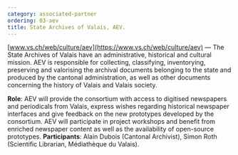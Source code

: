 ```yaml
---
category: associated-partner
ordering: 03-aev
title: State Archives of Valais, AEV.
---
```


[www.vs.ch/web/culture/aev](https://www.vs.ch/web/culture/aev) &mdash; The State Archives of Valais have an administrative, historical and cultural mission. AEV is responsible for collecting, classifying, inventorying, preserving and valorising the archival documents belonging to the state and produced by the cantonal administration, as well as other documents concerning the history of Valais and Valais society.

**Role**: AEV will provide the consortium with access to digitised newspapers and periodicals from Valais, express wishes regarding historical newspaper interfaces and give feedback on the new prototypes developed by the consortium. AEV will participate in project workshops and benefit from enriched newspaper content as well as the availability of open-source prototypes.
**Participants**: Alain Dubois (Cantonal Archivist), Simon Roth (Scientific Librarian, Médiathèque du Valais).

